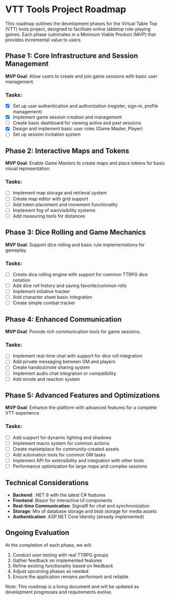 # VTT Tools Project Roadmap

This roadmap outlines the development phases for the Virtual Table Top (VTT) tools project, designed to facilitate online tabletop role-playing games. Each phase culminates in a Minimum Viable Product (MVP) that provides incremental value to users.

## Phase 1: Core Infrastructure and Session Management

**MVP Goal**: Allow users to create and join game sessions with basic user management.

### Tasks:
- [x] Set up user authentication and authorization (register, sign-in, profile management)
- [x] Implement game session creation and management
- [ ] Create basic dashboard for viewing active and past sessions
- [x] Design and implement basic user roles (Game Master, Player)
- [ ] Set up session invitation system

## Phase 2: Interactive Maps and Tokens

**MVP Goal**: Enable Game Masters to create maps and place tokens for basic visual representation.

### Tasks:
- [ ] Implement map storage and retrieval system
- [ ] Create map editor with grid support
- [ ] Add token placement and movement functionality
- [ ] Implement fog of war/visibility systems
- [ ] Add measuring tools for distances

## Phase 3: Dice Rolling and Game Mechanics

**MVP Goal**: Support dice rolling and basic rule implementations for gameplay.

### Tasks:
- [ ] Create dice rolling engine with support for common TTRPG dice notation
- [ ] Add dice roll history and saving favorite/common rolls
- [ ] Implement initiative tracker
- [ ] Add character sheet basic integration
- [ ] Create simple combat tracker

## Phase 4: Enhanced Communication

**MVP Goal**: Provide rich communication tools for game sessions.

### Tasks:
- [ ] Implement real-time chat with support for dice roll integration
- [ ] Add private messaging between GM and players
- [ ] Create handout/note sharing system
- [ ] Implement audio chat integration or compatibility
- [ ] Add emote and reaction system

## Phase 5: Advanced Features and Optimizations

**MVP Goal**: Enhance the platform with advanced features for a complete VTT experience.

### Tasks:
- [ ] Add support for dynamic lighting and shadows
- [ ] Implement macro system for common actions
- [ ] Create marketplace for community-created assets
- [ ] Add automation tools for common GM tasks
- [ ] Implement API for extensibility and integration with other tools
- [ ] Performance optimization for large maps and complex sessions

## Technical Considerations

- **Backend**: .NET 9 with the latest C# features
- **Frontend**: Blazor for interactive UI components
- **Real-time Communication**: SignalR for chat and synchronization
- **Storage**: Mix of database storage and blob storage for media assets
- **Authentication**: ASP.NET Core Identity (already implemented)

## Ongoing Evaluation

At the completion of each phase, we will:
1. Conduct user testing with real TTRPG groups
2. Gather feedback on implemented features
3. Refine existing functionality based on feedback
4. Adjust upcoming phases as needed
5. Ensure the application remains performant and reliable

Note: This roadmap is a living document and will be updated as development progresses and requirements evolve.